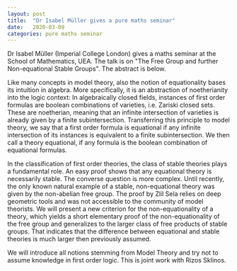```yaml
---
layout: post
title:  "Dr Isabel Müller gives a pure maths seminar"
date:   2020-03-09
categories: pure maths seminar
---
```


Dr Isabel Müller (Imperial College London) gives a maths seminar at the School of Mathematics, UEA. The talk is on "The Free Group and further Non-equational Stable Groups".
The abstract is below.

Like many concepts in model theory, also the notion of  equationality bases its intuition in algebra. More specifically, it is an abstraction of noetherianity into the logic context: In algebraically closed fields, instances of first order formulas are boolean combinations of varieties, i.e. Zariski closed sets. These are noetherian, meaning that an infinite intersection of varieties is already given by a finite subintersection. Transferring this principle to model theory, we say that a first order formula is equational if any infinite intersection of its instances is equivalent to a finite subintersection. We then call a theory equational, if any formula is the boolean combination of equational formulas. 

In the classification of first order theories, the class of stable theories plays a fundamental role. An easy proof shows that any equational theory is necessarily stable. The converse question is more complex. Until recently,  the only known natural example of a stable, non-equational theory was given by the non-abelian free group. The proof by Zlil Sela relies on deep geometric tools and was not accessible to the community of model theorists. We will present a new criterion for the non-equationality of a theory, which yields a short elementary proof of the non-equationality of the free group and generalizes to the larger class of free products of stable groups. That indicates that the difference between equational and stable theories is much larger then previously assumed.

We will introduce all notions stemming from Model Theory and try not to assume knowledge in first order logic. 
This is joint work with Rizos Sklinos.

